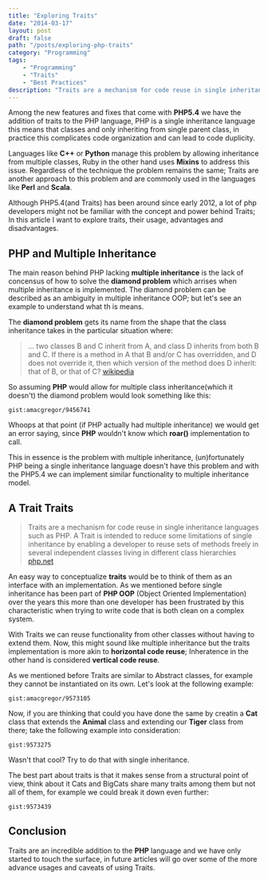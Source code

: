 ```yaml
---
title: "Exploring Traits"
date: "2014-03-17"
layout: post
draft: false
path: "/posts/exploring-php-traits"
category: "Programming"
tags:
    - "Programming"
    - "Traits"
    - "Best Practices"
description: "Traits are a mechanism for code reuse in single inheritance languages such as PHP. A Trait is intended to reduce some limitations of single inheritance by enabling a developer to reuse sets of methods freely in several independent classes living in different class hierarchies. The semantics of the combination of Traits and classes is defined in a way which reduces complexity, and avoids the typical problems associated with multiple inheritance and Mixins."
---
```



Among the new features and fixes that come with **PHP5.4** we have the addition of traits to the PHP language, PHP is a single inheritance language this means that classes and only inheriting from single parent class, in practice this complicates code organization and can lead to code duplicity.

Languages like **C++** or **Python** manage this problem by allowing inheritance from multiple classes, Ruby in the other hand uses **Mixins** to address this issue. Regardless of the technique the problem remains the same; Traits are another approach to this problem and are commonly used in the languages like **Perl** and **Scala**.



Although PHP5.4(and Traits) has been around since early 2012, a lot of php developers might not be familiar with the concept and power behind Traits; In this article I want to explore traits, their usage, advantages and disadvantages.

## PHP and Multiple Inheritance

The main reason behind PHP lacking **multiple inheritance** is the lack of concensus of how to solve the **diamond problem** which arrises when multiple inheritance is implemented. The diamond problem can be described as an ambiguity in multiple inheritance OOP; but let's see an example to understand what th is means.

The **diamond problem** gets its name from the shape that the class inheritance takes in the particular situation where:

> ... two classes B and C inherit from A, and class D inherits from both B and C. If there is a method in A that B and/or C has overridden, and D does not override it, then which version of the method does D inherit: that of B, or that of C? [wikipedia](https://en.wikipedia.org/wiki/Multiple_inheritance#The_diamond_problem)

So assuming **PHP** would allow for multiple class inheritance(which it doesn't) the diamond problem would look something like this:

`gist:amacgregor/9456741`



Whoops at that point (if PHP actually had multiple inheritance) we would get an error saying, since **PHP** wouldn't know which **roar()** implementation to call.

This in essence is the problem with multiple inheritance, (un)fortunately PHP being a single inheritance language doesn't have this problem and with the PHP5.4 we can implement similar functionality to multiple inheritance model.

## A Trait Traits

> Traits are a mechanism for code reuse in single inheritance languages such as PHP. A Trait is intended to reduce some limitations of single inheritance by enabling a developer to reuse sets of methods freely in several independent classes living in different class hierarchies [php.net](php.net/traits)

An easy way to conceptualize **traits** would be to think of them as an interface with an implementation. As we mentioned before single inheritance has been part of **PHP OOP** (Object Oriented Implementation) over the years this more than one developer has been frustrated by this characteristic when trying to write code that is both clean on a complex system.

With Traits we can reuse functionality from other classes without having to extend them. Now, this might sound like multiple inheritance but the traits implementation is more akin to **horizontal code reuse**; Inheratence in the other hand is considered **vertical code reuse**.

As we mentioned before Traits are similar to Abstract classes, for example they cannot be instantiated on its own. Let's look at the following example:

`gist:amacgregor/9573105`


Now, if you are thinking that could you have done the same by creatin a **Cat** class that extends the **Animal** class and extending our **Tiger** class from there; take the following example into consideration:

`gist:9573275`


Wasn't that cool? Try to do that with single inheritance.

The best part about traits is that it makes sense from a structural point of view, think about it Cats and BigCats share many traits among them but not all of them, for example we could break it down even further:

`gist:9573439`


## Conclusion

Traits are an incredible addition to the **PHP** language and we have only started to touch the surface, in future articles will go over some of the more advance usages and caveats of using Traits.
